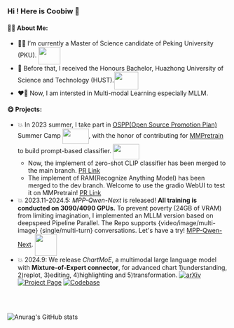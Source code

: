 ### Hi ! Here is Coobiw 👋

#### 🙋‍♂️ About Me:

- 👨‍🦰 I’m currently a Master of Science candidate of Peking University (PKU). <img src="https://www.pku.edu.cn/pku_logo_red.png" width = "50" height = "40"  align=center />
- 👦 Before that, I received the Honours Bachelor, Huazhong University of Science and Technology (HUST).<img src="https://upload.wikimedia.org/wikipedia/zh/thumb/a/ab/Huazhong_University_of_Science_%26_Technology_logo.svg/1920px-Huazhong_University_of_Science_%26_Technology_logo.svg.png" width = "55" height = "40" align=center />
- ❤️‍🔥 Now, I am intersted in Multi-modal Learning especially MLLM.

#### 😋 Projects:
- 💥 In 2023 summer, I take part in [OSPP(Open Source Promotion Plan)](https://summer-ospp.ac.cn/) Summer Camp <img src="https://summer-ospp.ac.cn/vite.svg" width = "60" height = "35"  align=center />, with the honor of contributing for [MMPretrain](https://github.com/open-mmlab/mmpretrain) to build prompt-based classifier. <img src="https://oss.openmmlab.com/www/community/mm.png" width = "60" height = "35"  align=center />
   - Now, the implement of zero-shot CLIP classifier has been merged to the main branch. [PR Link](https://github.com/open-mmlab/mmpretrain/pull/1737)
   - The implement of RAM(Recognize Anything Model) has been merged to the dev branch. Welcome to use the gradio WebUI to test it on MMPretrain! [PR Link](https://github.com/open-mmlab/mmpretrain/pull/1802)
- 💥 2023.11-2024.5: *MPP-Qwen-Next* is released! **All training is conducted on 3090/4090 GPUs.** To prevent poverty (24GB of VRAM) from limiting imagination, I implemented an MLLM version based on deepspeed Pipeline Parallel. The Repo supports {video/image/multi-image} {single/multi-turn} conversations. Let's have a try! [MPP-Qwen-Next](https://github.com/Coobiw/MPP-LLaVA). <img src="https://github.com/Coobiw/MiniGPT4Qwen/blob/master/assets/MPPQwen/logo.webp" width = "50" height = "50"  align=center /> 
- 💥 2024.9: We release *ChartMoE*, a multimodal large language model with **Mixture-of-Expert connector**, for advanced chart 1)understanding, 2)replot, 3)editing, 4)highlighting and 5)transformation. [![arXiv](https://img.shields.io/badge/ArXiv-Prepint-red)](https://arxiv.org/abs/2409.03277)  [![Project Page](https://img.shields.io/badge/Project-Page-brightgreen)](https://chartmoe.github.io/) [![Codebase](https://img.shields.io/badge/Github-Repo-pink)]([https://chartmoe.github.io/](https://github.com/IDEA-FinAI/ChartMoE))
<br />
<br />

![Anurag's GitHub stats](https://github-readme-stats.vercel.app/api?username=Coobiw&show_icons=true&theme=rose)
